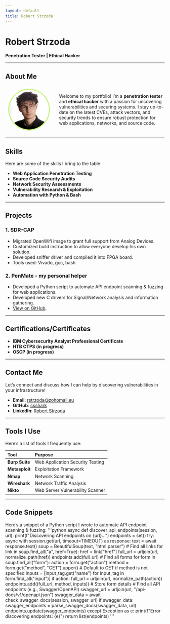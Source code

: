 ```yaml
---
layout: default
title: Robert Strzoda
---
```


# Robert Strzoda

<b>Penetration Tester | Ethical Hacker</b>

---

## About Me

<div style="display: flex; align-items: center;">
  <img src="img.png" alt="Robert Strzoda" style="float: left; margin-right: 20px; height: 150px; width: 150px; border-radius: 50%;" />
  <div>
    <p>Welcome to my portfolio! I’m a <strong>penetration tester</strong> and <strong>ethical hacker</strong> with a passion for uncovering vulnerabilities and securing systems. I stay up-to-date on the latest CVEs, attack vectors, and security trends to ensure robust protection for web applications, networks, and source code.</p>
  </div>
</div>

---

## Skills

Here are some of the skills I bring to the table:

- **Web Application Penetration Testing**
- **Source Code Security Audits**
- **Network Security Assessments**
- **Vulnerability Research & Exploitation**
- **Automation with Python & Bash**

---

## Projects

### 1. **SDR-CAP**
   - Migrated OpenWifi image to grant full support from Analog Devices.
   - Customized build instruction to allow everyone develop his own solution.
   - Developed sniffer driver and compiled it into FPGA board.
   - Tools used: Vivado, gcc, bash

### 2. **PenMate - my personal helper**
   - Developed a Python script to automate API endpoint scanning & fuzzing for web applications.
   - Developed new C drivers for Signal/Network analysis and information gathering.
   - [View on GitHub](https://github.com/csshark/pen-mate).

---

## Certifications/Certificates

- **IBM Cybersecurity Analyst Professional Certificate**
- **HTB CTPS (in progress)**
- **OSCP (in progress)**

---

## Contact Me

Let’s connect and discuss how I can help by discovering vulnerabilities in your infrastructure!

- **Email**: [rstrzoda@zohomail.eu](mailto:rstrzoda@zohomail.eu)
- **GitHub**: [csshark](https://github.com/csshark)
- **LinkedIn**: [Robert Strzoda](https://www.linkedin.com/in/robertstrzoda)

---

## Tools I Use

Here’s a list of tools I frequently use:

| Tool           | Purpose                          |
|:---------------|:---------------------------------|
| **Burp Suite** | Web Application Security Testing |
| **Metasploit** | Exploitation Framework           |
| **Nmap**       | Network Scanning                 |
| **Wireshark**  | Network Traffic Analysis         |
| **Nikto**      | Web Server Vulnerability Scanner|

---

## Code Snippets

Here’s a snippet of a Python script I wrote to automate API endpoint scanning & fuzzing:
'''python
async def discover_api_endpoints(session, url):
    print(f"Discovering API endpoints on {url}...")
    endpoints = set()
    try:
        async with session.get(url, timeout=TIMEOUT) as response:
            text = await response.text()
            soup = BeautifulSoup(text, "html.parser")
            # Find all links
            for link in soup.find_all("a", href=True):
                href = link["href"]
                full_url = urljoin(url, normalize_path(href))
                endpoints.add(full_url)
            # Find all forms
            for form in soup.find_all("form"):
                action = form.get("action")
                method = form.get("method", "GET").upper()  # Default to GET if method is not specified
                inputs = [input_tag.get("name") for input_tag in form.find_all("input")]
                if action:
                    full_url = urljoin(url, normalize_path(action))
                    endpoints.add((full_url, method, inputs))  # Store form details
            # Find all API endpoints (e.g., Swagger/OpenAPI)
            swagger_url = urljoin(url, "/api-docs/v1/openapi.json")
            swagger_data = await check_swagger_docs(session, swagger_url)
            if swagger_data:
                swagger_endpoints = parse_swagger_docs(swagger_data, url)
                endpoints.update(swagger_endpoints)
    except Exception as e:
        print(f"Error discovering endpoints: {e}")
    return list(endpoints)
'''
